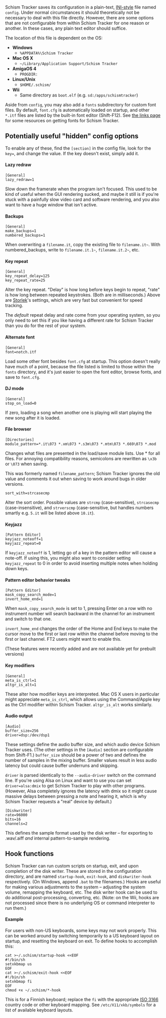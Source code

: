 Schism Tracker saves its configuration in a plain-text, [INI-style](http://en.wikipedia.org/wiki/INI_file) file named `config`. Under normal circumstances it should theoretically not be necessary to deal with this file directly. However, there are some options that are not configurable from within Schism Tracker for one reason or another. In these cases, any plain text editor should suffice.

The location of this file is dependent on the OS:

- **Windows**
  - `%APPDATA%\Schism Tracker`
- **Mac OS X**
  - `~/Library/Application Support/Schism Tracker`
- **AmigaOS 4**
  - `PROGDIR:`
- **Linux/Unix**
  - `$HOME/.schism/`
- **Wii**
  - Same directory as `boot.elf` (e.g. `sd:/apps/schismtracker`)

Aside from `config`, you may also add a `fonts` subdirectory for custom font files. By default, `font.cfg` is automatically loaded on startup, and other `*.itf` files are listed by the built-in font editor (Shift-F12). See [the links page](Links) for some resources on getting fonts for Schism Tracker.

## Potentially useful "hidden" config options

To enable any of these, find the `[section]` in the config file, look for the `key=`, and change the value. If the key doesn't exist, simply add it.

#### Lazy redraw

    [General]
    lazy_redraw=1

Slow down the framerate when the program isn't focused. This used to be kind of useful when the GUI rendering sucked, and maybe it still is if you're stuck with a painfully slow video card and software rendering, and you also want to have a huge window that isn't active.

#### Backups

    [General]
    make_backups=1
    numbered_backups=1

When overwriting a `filename.it`, copy the existing file to `filename.it~`. With numbered_backups, write to `filename.it.1~`, `filename.it.2~`, etc.

#### Key repeat

    [General]
    key_repeat_delay=125
    key_repeat_rate=25

Alter the key repeat. "Delay" is how long before keys begin to repeat, "rate" is how long between repeated keystrokes. (Both are in milliseconds.) Above are [Storlek](Storlek)'s settings, which are very fast but convenient for speed tracking.

The *default* repeat delay and rate come from your operating system, so you only need to set this if you like having a different rate for Schism Tracker than you do for the rest of your system.

#### Alternate font

    [General]
    font=notch.itf

Load some other font besides `font.cfg` at startup. This option doesn't really have much of a point, because the file listed is limited to those within the `fonts` directory, and it's just easier to open the font editor, browse fonts, and save to `font.cfg`.

#### DJ mode

    [General]
    stop_on_load=0

If zero, loading a song when another one is playing will start playing the new song after it is loaded.

#### File browser

    [Directories]
    module_pattern=*.it\073 *.xm\073 *.s3m\073 *.mtm\073 *.669\073 *.mod

Changes what files are presented in the load/save module lists. Use * for all files. For annoying compatibility reasons, semicolons are rewritten as `\x3b` or `\073` when saving.

This was formerly named `filename_pattern`; Schism Tracker ignores the old value and comments it out when saving to work around bugs in older versions.

    sort_with=strcasecmp

Alter the sort order. Possible values are `strcmp` (case-sensitive), `strcasecmp` (case-insensitive), and `strverscmp` (case-sensitive, but handles numbers smartly e.g. `5.it` will be listed above `10.it`).

#### Keyjazz

    [Pattern Editor]
    keyjazz_noteoff=1
    keyjazz_repeat=0

If `keyjazz_noteoff` is 1, letting go of a key in the pattern editor will cause a note-off. If using this, you might also want to consider setting `keyjazz_repeat` to 0 in order to avoid inserting multiple notes when holding down keys.

#### Pattern editor behavior tweaks

    [Pattern Editor]
    mask_copy_search_mode=1
    invert_home_end=1

When `mask_copy_search_mode` is set to 1, pressing Enter on a row with no instrument number will search backward in the channel for an instrument and switch to that one.

`invert_home_end` changes the order of the Home and End keys to make the cursor move to the first or last row within the channel before moving to the first or last channel. FT2 users might want to enable this.

(These features were recently added and are not available yet for prebuilt versions)

#### Key modifiers

    [General]
    meta_is_ctrl=1
    altgr_is_alt=1

These alter how modifier keys are interpreted. Mac OS X users in particular might appreciate `meta_is_ctrl`, which allows using the Command/Apple key as the Ctrl modifier within Schism Tracker. `altgr_is_alt` works similarly.

#### Audio output

    [Audio]
    buffer_size=256
    driver=dsp:/dev/dsp1

These settings define the audio buffer size, and which audio device Schism Tracker uses. (The other settings in the `[Audio]` section are configurable from Shift-F1.) `buffer_size` should be a power of two and defines the number of samples in the mixing buffer. Smaller values result in less audio latency but could cause buffer underruns and skipping.

`driver` is parsed identically to the `--audio-driver` switch on the command line. If you're using Alsa on Linux and want to use you can set `driver=alsa:dmix` to get Schism Tracker to play with other programs. (However, Alsa completely ignores the latency with dmix so it might cause massive delays between pressing a note and hearing it, which is why Schism Tracker requests a "real" device by default.)

    [Diskwriter]
    rate=96000
    bits=16
    channels=2

This defines the sample format used by the disk writer – for exporting to .wav/.aiff *and* internal pattern-to-sample rendering.

## Hook functions

Schism Tracker can run custom scripts on startup, exit, and upon completion of the disk writer. These are stored in the configuration directory, and are named `startup-hook`, `exit-hook`, and `diskwriter-hook` respectively. (On Windows, append `.bat` to the filenames.) Hooks are useful for making various adjustments to the system – adjusting the system volume, remapping the keyboard, etc. The disk writer hook can be used to do additional post-processing, converting, etc. (Note: on the Wii, hooks are not processed since there is no underlying OS or command interpreter to run them.)

#### Example

For users with non-US keyboards, some keys may not work properly. This can be worked around by switching temporarily to a US keyboard layout on startup, and resetting the keyboard on exit. To define hooks to accomplish this:

    cat >~/.schism/startup-hook <<EOF
    #!/bin/sh
    setxkbmap us
    EOF
    cat >~/.schism/exit-hook <<EOF
    #!/bin/sh
    setxkbmap fi
    EOF
    chmod +x ~/.schism/*-hook

This is for a Finnish keyboard; replace the `fi` with the appropriate [ISO 3166](http://www.wikipedia.org/wiki/ISO%203166-1%20alpha-2) country code or other keyboard mapping. See `/etc/X11/xkb/symbols` for a list of available keyboard layouts.
